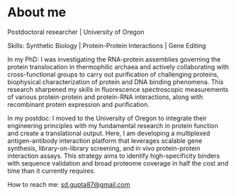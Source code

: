 # About me

Postdoctoral researcher | University of Oregon

Skills: Synthetic Biology | Protein-Protein Interactions | Gene Editing

In my PhD: I was investigating the RNA-protein assemblies governing the protein translocation in thermophilic archaea and actively collaborating with cross-functional groups to carry out purification of challenging proteins, biophysical characterization of protein and DNA binding phenomena. This research sharpened my skills in fluorescence spectroscopic measurements of various protein-protein and protein-RNA interactions, along with recombinant protein expression and purification. 

In my postdoc: I moved to the University of Oregon to integrate their engineering principles with my fundamental research in protein function and create a translational output. Here, I am developing a multiplexed antigen-antibody interaction platform that leverages scalable gene synthesis, library-on-library screening, and in vivo protein-protein interaction assays. This strategy aims to identify high-specificity binders with sequence validation and broad proteome coverage in half the cost and time than it currently requires.

How to reach me: sd.gupta87@gmail.com


